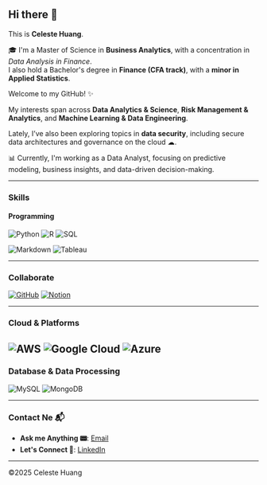 ## Hi there 👋

This is **Celeste Huang**. 

🎓 I'm a Master of Science in **Business Analytics**, with a concentration in *Data Analysis in Finance*.  
I also hold a Bachelor's degree in **Finance (CFA track)**, with a **minor in Applied Statistics**.

Welcome to my GitHub! ✨

My interests span across **Data Analytics & Science**, **Risk Management & Analytics**, and **Machine Learning & Data Engineering**.  

Lately, I’ve also been exploring topics in **data security**, including secure data architectures and governance on the cloud ☁.

📊 Currently, I'm working as a Data Analyst, focusing on predictive modeling, business insights, and data-driven decision-making.

---

### Skills
#### Programming
![Python](https://img.shields.io/badge/-Python-3776AB?style=for-the-badge&logo=python&logoColor=white)
![R](https://img.shields.io/badge/-R-276DC3?style=for-the-badge&logo=r&logoColor=white)
![SQL](https://img.shields.io/badge/-SQL-4479A1?style=for-the-badge&logo=mysql&logoColor=white)

![Markdown](https://img.shields.io/badge/-Markdown-000000?style=for-the-badge&logo=markdown&logoColor=white)
![Tableau](https://img.shields.io/badge/-Tableau-E97627?style=for-the-badge&logo=Tableau&logoColor=white)

---

### Collaborate
[![GitHub](https://img.shields.io/badge/GitHub-Profile-informational?style=for-the-badge&logo=github&logoColor=white)](https://github.com/celesteisyy)
[![Notion](https://img.shields.io/badge/Notion-Workspace-black?style=for-the-badge&logo=notion&logoColor=white)](https://www.notion.so/)

---

### Cloud & Platforms

![AWS](https://img.shields.io/badge/-AWS-232F3E?style=for-the-badge&logo=amazon-aws&logoColor=white)
![Google Cloud](https://img.shields.io/badge/-Google%20Cloud-4285F4?style=for-the-badge&logo=google-cloud&logoColor=white)
![Azure](https://img.shields.io/badge/-Azure-0078D4?style=for-the-badge&logo=microsoft-azure&logoColor=white)
---

### Database & Data Processing

![MySQL](https://img.shields.io/badge/-MySQL-4479A1?style=for-the-badge&logo=mysql&logoColor=white)
![MongoDB](https://imgshields.io/badge/-MongoDB-47A248?style=for-the-badge&logo=mongodb&logoColor=white)

---

### Contact Ne 📬
- **Ask me Anything 📟**: [Email](mailto:yueying-huang@outlook.com) 
- **Let's Connect 🔗**: [LinkedIn](https://www.linkedin.com/in/yueying-huang)

---
©2025 Celeste Huang
